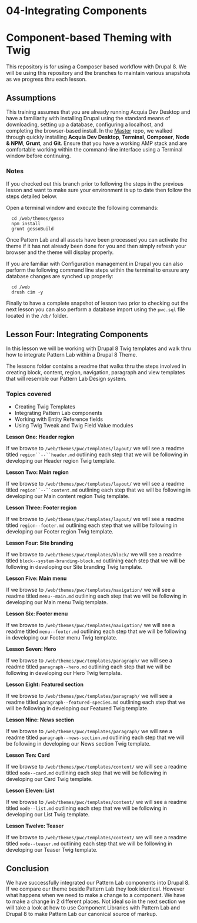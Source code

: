 # 04-Integrating Components

# Component-based Theming with Twig
This repository is for using a Composer based workflow with Drupal 8.  We will be using this repository and the branches to maintain various snapshots as we progress thru each lesson.

## Assumptions
This training assumes that you are already running Acquia Dev Desktop and have a familiarity with installing Drupal using the standard means of downloading, setting up a database, configuring a localhost, and completing the browser-based install. In the [Master](https://github.com/forumone/component-based-theming/tree/master#component-based-theming-with-twig) repo, we walked through quickly installing **Acquia Dev Desktop**, **Terminal**, **Composer**, **Node & NPM**, **Grunt**, and **Git**. Ensure that you have a working AMP stack and are comfortable working within the command-line interface using a Terminal window before continuing.

### Notes
If you checked out this branch prior to following the steps in the previous lesson and want to make sure your environment is up to date then follow the steps detailed below.

Open a terminal window and execute the following commands:

```
  cd /web/themes/gesso
  npm install
  grunt gessoBuild
```

Once Pattern Lab and all assets have been processed you can activate the theme if it has not already been done for you and then simply refresh your browser and the theme will display properly.

If you are familiar with Configuration management in Drupal you can also perform the following command line steps within the terminal to ensure any database changes are synched up properly:

```
  cd /web
  drush cim -y
```

Finally to have a complete snapshot of lesson two prior to checking out the next lesson you can also perform a database import using the `pwc.sql` file located in the `/db/` folder.

## Lesson Four: Integrating Components
In this lesson we will be working with Drupal 8 Twig templates and walk thru how to integrate Pattern Lab within a Drupal 8 Theme.

The lessons folder contains a readme that walks thru the steps involved in creating block, content, region, navigation, paragraph and view templates that will resemble our Pattern Lab Design system.

### Topics covered
- Creating Twig Templates
- Integrating Pattern Lab components
- Working with Entity Reference fields
- Using Twig Tweak and Twig Field Value modules

**Lesson One: Header region**

If we browse to `/web/themes/pwc/templates/layout/` we will see a readme titled `region``--``header.md` outlining each step that we will be following in developing our Header region Twig template.

**Lesson Two: Main region**

If we browse to `/web/themes/pwc/templates/layout/` we will see a readme titled `region``--``content.md` outlining each step that we will be following in developing our Main content region Twig template.

**Lesson Three: Footer region**

If we browse to `/web/themes/pwc/templates/layout/` we will see a readme titled `region--footer.md` outlining each step that we will be following in developing our Footer region Twig template.

**Lesson Four: Site branding**

If we browse to `/web/themes/pwc/templates/block/` we will see a readme titled `block--system-branding-block.md` outlining each step that we will be following in developing our Site branding Twig template.

**Lesson Five: Main menu**

If we browse to `/web/themes/pwc/templates/navigation/` we will see a readme titled `menu--main.md` outlining each step that we will be following in developing our Main menu Twig template.

**Lesson Six: Footer menu**

If we browse to `/web/themes/pwc/templates/navigation/` we will see a readme titled `menu--footer.md` outlining each step that we will be following in developing our Footer menu Twig template.

**Lesson Seven: Hero**

If we browse to `/web/themes/pwc/templates/paragraph/` we will see a readme titled `paragraph--hero.md` outlining each step that we will be following in developing our Hero Twig template.

**Lesson Eight: Featured section**

If we browse to `/web/themes/pwc/templates/paragraph/` we will see a readme titled `paragraph--featured-species.md` outlining each step that we will be following in developing our Featured Twig template.

**Lesson Nine: News section**

If we browse to `/web/themes/pwc/templates/paragraph/` we will see a readme titled `paragraph--news-section.md` outlining each step that we will be following in developing our News section Twig template.

**Lesson Ten: Card**

If we browse to `/web/themes/pwc/templates/content/` we will see a readme titled `node--card.md` outlining each step that we will be following in developing our Card Twig template.

**Lesson Eleven: List**

If we browse to `/web/themes/pwc/templates/content/` we will see a readme titled `node--list.md` outlining each step that we will be following in developing our List Twig template.

**Lesson Twelve: Teaser**

If we browse to `/web/themes/pwc/templates/content/` we will see a readme titled `node--teaser.md` outlining each step that we will be following in developing our Teaser Twig template.

## Conclusion
We have successfully integrated our Pattern Lab components into Drupal 8.  If we compare our theme beside Pattern Lab they look identical.  However what happens when we need to make a change to a component.  We have to make a change in 2 different places.  Not ideal so in the next section we will take a look at how to use Component Libraries with Pattern Lab and Drupal 8 to make Pattern Lab our canonical source of markup.
